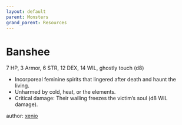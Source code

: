 ```yaml
---
layout: default
parent: Monsters
grand_parent: Resources
---
```

# Banshee
7 HP, 3 Armor, 6 STR, 12 DEX,  14 WIL, ghostly touch (d8)  
- Incorporeal feminine spirits that lingered after death and haunt the living.  
- Unharmed by cold, heat, or the elements.  
- Critical damage: Their wailing freezes the victim’s soul (d8 WIL damage).  

author: [xenio](https://xenioinabottle.blogspot.com)
